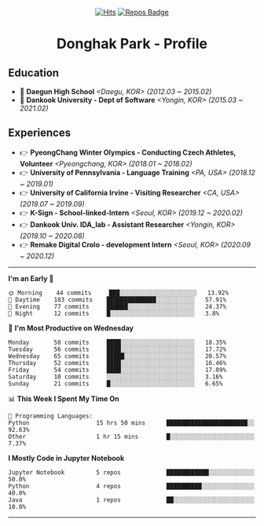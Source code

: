 <div align=center>
  
[![Hits](https://hits.seeyoufarm.com/api/count/incr/badge.svg?url=https%3A%2F%2Fgithub.com%2FDonghakPark)](https://hits.seeyoufarm.com)
[![Repos Badge](https://badges.pufler.dev/repos/DonghakPark)](https://badges.pufler.dev)

# Donghak Park - Profile

</div>

<!--[![Donghak's github stats](https://github-readme-stats.vercel.app/api?username=DonghakPark&show_icons=true&theme=vue)](https://github.com/anuraghazra/github-readme-stats)
[![Top Langs](https://github-readme-stats.vercel.app/api/top-langs/?username=DonghakPark&layout=compact)](https://github.com/anuraghazra/github-readme-stats)
-->

## Education
- :school: **Daegun High School** *<Daegu, KOR> (2012.03 ~ 2015.02)*
- :school: **Dankook University - Dept of Software** *<Yongin, KOR> (2015.03 ~ 2021.02)*

## Experiences
- &#128073; **PyeongChang Winter Olympics - Conducting Czech Athletes, Volunteer** *<Pyeongchang, KOR> (2018.01 ~ 2018.02)*
- &#128073; **University of Pennsylvania - Language Training** *<PA, USA> (2018.12 ~ 2019.01)*
- &#128073; **University of California Irvine - Visiting Researcher** *<CA, USA> (2019.07 ~ 2019.09)*
- &#128073; **K-Sign - School-linked-Intern**  *<Seoul, KOR> (2019.12 ~ 2020.02)*
- &#128073; **Dankook Univ. IDA_lab - Assistant Researcher** *<Yongin, KOR> (2019.10 ~ 2020.08)*
- &#128073; **Remake Digital Crolo - development Intern** *<Seoul, KOR> (2020.09 ~ 2020.12)*
---

<!--START_SECTION:waka-->
**I'm an Early 🐤** 

```text
🌞 Morning    44 commits     ███░░░░░░░░░░░░░░░░░░░░░░   13.92% 
🌆 Daytime    183 commits    ██████████████░░░░░░░░░░░   57.91% 
🌃 Evening    77 commits     ██████░░░░░░░░░░░░░░░░░░░   24.37% 
🌙 Night      12 commits     █░░░░░░░░░░░░░░░░░░░░░░░░   3.8%

```
📅 **I'm Most Productive on Wednesday** 

```text
Monday       58 commits     ████░░░░░░░░░░░░░░░░░░░░░   18.35% 
Tuesday      56 commits     ████░░░░░░░░░░░░░░░░░░░░░   17.72% 
Wednesday    65 commits     █████░░░░░░░░░░░░░░░░░░░░   20.57% 
Thursday     52 commits     ████░░░░░░░░░░░░░░░░░░░░░   16.46% 
Friday       54 commits     ████░░░░░░░░░░░░░░░░░░░░░   17.09% 
Saturday     10 commits     ░░░░░░░░░░░░░░░░░░░░░░░░░   3.16% 
Sunday       21 commits     █░░░░░░░░░░░░░░░░░░░░░░░░   6.65%

```


📊 **This Week I Spent My Time On** 

```text
💬 Programming Languages: 
Python                   15 hrs 50 mins      ███████████████████████░░   92.63% 
Other                    1 hr 15 mins        █░░░░░░░░░░░░░░░░░░░░░░░░   7.37%

```

**I Mostly Code in Jupyter Notebook** 

```text
Jupyter Notebook         5 repos             ████████████░░░░░░░░░░░░░   50.0% 
Python                   4 repos             ██████████░░░░░░░░░░░░░░░   40.0% 
Java                     1 repos             ██░░░░░░░░░░░░░░░░░░░░░░░   10.0%

```



<!--END_SECTION:waka-->

--- 

